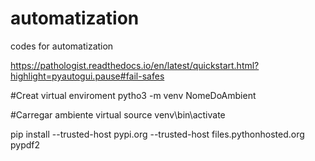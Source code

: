 # automatization
codes for automatization

https://pathologist.readthedocs.io/en/latest/quickstart.html?highlight=pyautogui.pause#fail-safes

#Creat virtual enviroment 
pytho3 -m venv NomeDoAmbient

#Carregar ambiente virtual
source venv\bin\activate

 pip install --trusted-host pypi.org --trusted-host files.pythonhosted.org pypdf2 